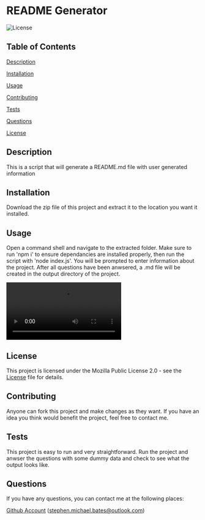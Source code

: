 # README Generator
![License](https://img.shields.io/badge/License-Mozilla_Public_License_2.0-blue)

## Table of Contents

[Description](#description)

[Installation](#installation)

[Usage](#usage)

[Contributing](#contributing)
 
[Tests](#tests)
 
[Questions](#questions)

[License](#license)
 

## Description

This is a script that will generate a README.md file with user generated information

## Installation

Download the zip file of this project and extract it to the location you want it installed.

## Usage

Open a command shell and navigate to the extracted folder. Make sure to run 'npm i' to ensure dependancies are installed properly, then run the script with 'node index.js'. You will be prompted to enter information about the project. After all questions have been anwsered, a .md file will be created in the output directory of the project.

![video demo](./assets/demo.webm)
## License

This project is licensed under the Mozilla Public License 2.0 - see the [License](http://choosealicense.com/licenses/mpl-2.0/) file for details.

## Contributing

Anyone can fork this project and make changes as they want. If you have an idea you think would benefit the project, feel free to contact me.

## Tests

This project is easy to run and very straightforward. Run the project and anwser the questions with some dummy data and check to see what the output looks like.

## Questions

If you have any questions, you can contact me at the following places:

[Github Account](https://github.com/Stephen-Bates)
(stephen.michael.bates@outlook.com)
